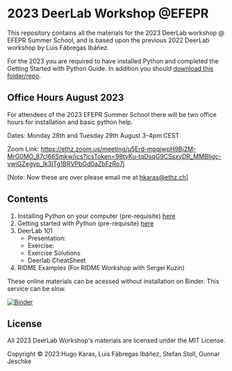 # 2023 DeerLab Workshop @EFEPR

This repository contains all the materials for the 2023 DeerLab workshop @ EFEPR Summer School, and is based upon the previous 2022 DeerLab workshop by Luis Fábregas Ibáñez.

For the 2023 you are required to have installed Python and completed the Getting Started with Python Guide. In addition you should [download this folder/repo](https://github.com/JeschkeLab/DeerLabWorkshop2023/archive/refs/heads/main.zip). 

## Office Hours August 2023
For attendees of the 2023 EFEPR Summer School there will be two office hours for installation and basic python help.

Dates: Monday 28th and Tuesday 29th August 3-4pm CEST

Zoom Link: https://ethz.zoom.us/meeting/u5Erd-mpqjwpH9Bj2M-MrG0MO_87cl66Smkw/ics?icsToken=98tyKu-tqDsqG9CSsxyDR_MMBIigc-vwiGZegvp_lk3ITg1BRVPbGd0aZbFzRo7j

[Note: Now these are over please email me at hkaras@ethz.ch]

## Contents
1. Installing Python on your computer (pre-requisite) [here](https://github.com/JeschkeLab/DeerLabWorkshop2023/blob/main/DeerLab/00-Installing-Python.md)
2. Getting started with Python (pre-requisite) [here](https://github.com/JeschkeLab/DeerLabWorkshop2023/blob/main/DeerLab/01-python-basics.ipynb)
3. DeerLab 101
     - Presentation:   
     - Exercise:
     - Exercise Solutions
     - Deerlab CheatSheet      
5. RIDME Examples (For RIDME Workshop with Sergei Kuzin)


These online materials can be acessed without installation on Binder. This service can be slow.

[![Binder](https://mybinder.org/badge_logo.svg)](https://mybinder.org/v2/gh/HKaras/DeerLabWorkshop2023/main)

## License

All 2023 DeerLab Workshop's materials are licensed under the MIT License.

Copyright © 2023:Hugo Karas, Luis Fábregas Ibáñez, Stefan Stoll, Gunnar Jeschke
